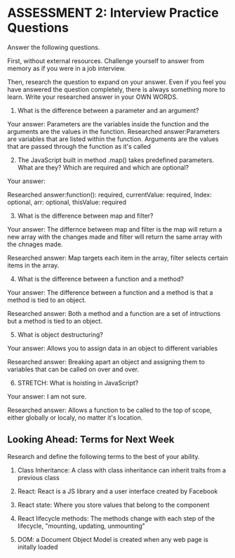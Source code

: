 # ASSESSMENT 2: Interview Practice Questions

Answer the following questions.

First, without external resources. Challenge yourself to answer from memory as if you were in a job interview.

Then, research the question to expand on your answer. Even if you feel you have answered the question completely, there is always something more to learn. Write your researched answer in your OWN WORDS.

1. What is the difference between a parameter and an argument?

  Your answer: Parameters are the variables inside the function and the arguments are the values in the function.
  Researched answer:Parameters are variables that are listed within the function. Arguments are the values that are passed through the function as it's called



2. The JavaScript built in method .map() takes predefined parameters. What are they? Which are required and which are optional?

  Your answer:

  Researched answer:function(): required, currentValue: required, Index: optional, arr: optional, thisValue: required



3. What is the difference between map and filter?

  Your answer: The differnce between map and filter is the map will return a new array with the changes made and filter will return the same array with the chnages made.

  Researched answer: Map targets each item in the array, filter selects certain items in the array.



4. What is the difference between a function and a method?

  Your answer: The difference between a function and a method is that a method is tied to an object.

  Researched answer: Both a method and a function are a set of intructions but a method is tied to an object.



5. What is object destructuring?

  Your answer: Allows you to assign data in an object to different variables

  Researched answer: Breaking apart an object and assigning them to variables that can be called on over and over.


6. STRETCH: What is hoisting in JavaScript?

  Your answer: I am not sure.

  Researched answer: Allows a function to be called to the top of scope, either globally or localy, no matter it's location.



## Looking Ahead: Terms for Next Week

Research and define the following terms to the best of your ability.

1. Class Inheritance: A class with class inheritance can inherit traits from a previous class

2. React: React is a JS library and a user interface created by Facebook

3. React state: Where you store values that belong to the component

4. React lifecycle methods: The methods change with each step of the lifecycle, "mounting, updating, unmounting"

5. DOM: a Document Object Model is created when any web page is initally loaded
